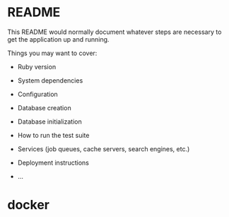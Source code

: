 # README

This README would normally document whatever steps are necessary to get the
application up and running.

Things you may want to cover:

* Ruby version

* System dependencies

* Configuration

* Database creation

* Database initialization

* How to run the test suite

* Services (job queues, cache servers, search engines, etc.)

* Deployment instructions

* ...
# docker

<!-- 1 docker-compose up -d -->
<!-- 2 rails s -b 0.0.0.0 -->
<!-- 後ほど↑も一行程にしたい -->
